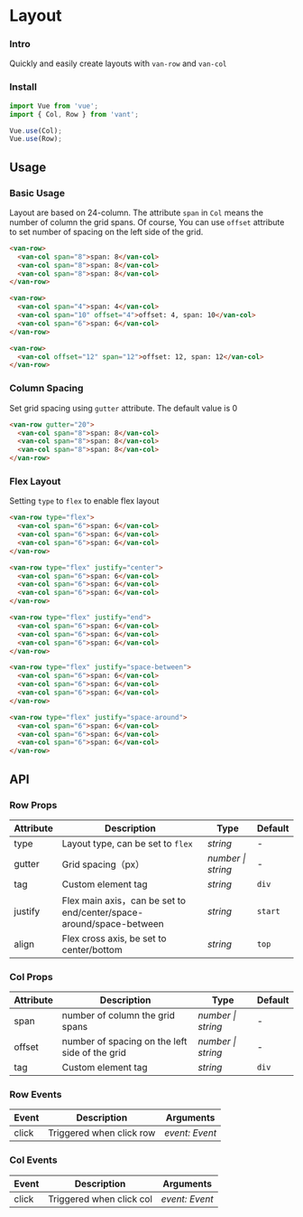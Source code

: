 # Layout

### Intro

Quickly and easily create layouts with `van-row` and `van-col`

### Install

```js
import Vue from 'vue';
import { Col, Row } from 'vant';

Vue.use(Col);
Vue.use(Row);
```

## Usage

### Basic Usage

Layout are based on 24-column. The attribute `span` in `Col` means the number of column the grid spans. Of course, You can use `offset` attribute to set number of spacing on the left side of the grid.

```html
<van-row>
  <van-col span="8">span: 8</van-col>
  <van-col span="8">span: 8</van-col>
  <van-col span="8">span: 8</van-col>
</van-row>

<van-row>
  <van-col span="4">span: 4</van-col>
  <van-col span="10" offset="4">offset: 4, span: 10</van-col>
  <van-col span="6">span: 6</van-col>
</van-row>

<van-row>
  <van-col offset="12" span="12">offset: 12, span: 12</van-col>
</van-row>
```

### Column Spacing

Set grid spacing using `gutter` attribute. The default value is 0

```html
<van-row gutter="20">
  <van-col span="8">span: 8</van-col>
  <van-col span="8">span: 8</van-col>
  <van-col span="8">span: 8</van-col>
</van-row>
```

### Flex Layout

Setting `type` to `flex` to enable flex layout

```html
<van-row type="flex">
  <van-col span="6">span: 6</van-col>
  <van-col span="6">span: 6</van-col>
  <van-col span="6">span: 6</van-col>
</van-row>

<van-row type="flex" justify="center">
  <van-col span="6">span: 6</van-col>
  <van-col span="6">span: 6</van-col>
  <van-col span="6">span: 6</van-col>
</van-row>

<van-row type="flex" justify="end">
  <van-col span="6">span: 6</van-col>
  <van-col span="6">span: 6</van-col>
  <van-col span="6">span: 6</van-col>
</van-row>

<van-row type="flex" justify="space-between">
  <van-col span="6">span: 6</van-col>
  <van-col span="6">span: 6</van-col>
  <van-col span="6">span: 6</van-col>
</van-row>

<van-row type="flex" justify="space-around">
  <van-col span="6">span: 6</van-col>
  <van-col span="6">span: 6</van-col>
  <van-col span="6">span: 6</van-col>
</van-row>
```

## API

### Row Props

| Attribute | Description | Type | Default |
| --- | --- | --- | --- |
| type | Layout type, can be set to `flex` | _string_ | - |
| gutter | Grid spacing（px） | _number \| string_ | - |
| tag | Custom element tag | _string_ | `div` |
| justify | Flex main axis，can be set to end/center/space-around/space-between | _string_ | `start` |
| align | Flex cross axis, be set to center/bottom | _string_ | `top` |

### Col Props

| Attribute | Description | Type | Default |
| --- | --- | --- | --- |
| span | number of column the grid spans | _number \| string_ | - |
| offset | number of spacing on the left side of the grid | _number \| string_ | - |
| tag | Custom element tag | _string_ | `div` |

### Row Events

| Event | Description              | Arguments      |
| ----- | ------------------------ | -------------- |
| click | Triggered when click row | _event: Event_ |

### Col Events

| Event | Description              | Arguments      |
| ----- | ------------------------ | -------------- |
| click | Triggered when click col | _event: Event_ |
